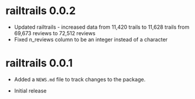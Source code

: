 # railtrails 0.0.2

* Updated railtrails - increased data from 11,420 trails to 11,628 trails from 69,673 reviews to 72,512 reviews
* Fixed n_reviews column to be an integer instead of a character

# railtrails 0.0.1

* Added a `NEWS.md` file to track changes to the package.

* Initial release
